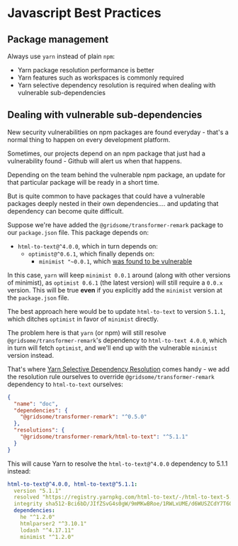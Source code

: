 # Javascript Best Practices

## Package management

Always use `yarn` instead of plain `npm`:
  - Yarn package resolution performance is better
  - Yarn features such as workspaces is commonly required
  - Yarn selective dependency resolution is required when dealing with vulnerable sub-dependencies

## Dealing with vulnerable sub-dependencies

New security vulnerabilities on npm packages are found everyday - that's a normal thing to happen on every development platform.

Sometimes, our projects depend on an npm package that just had a vulnerability found - Github will alert us when that happens.

Depending on the team behind the vulnerable npm package, an update for that particular package will be ready in a short time.

But is quite common to have packages that could have a vulnerable packages deeply nested in their own dependencies.... and updating that dependency can become quite difficult.

Suppose we're have added the `@gridsome/transformer-remark` package to our `package.json` file. This package depends on:
- `html-to-text@^4.0.0`, which in turn depends on:
  - `optimist@^0.6.1`, which finally depends on:
    - `minimist "~0.0.1`, which [was found to be vulnerable](https://cve.mitre.org/cgi-bin/cvename.cgi?name=CVE-2020-7598)
    
In this case, `yarn` will keep `minimist 0.0.1` around (along with other versions of minimist), as `optimist 0.6.1` (the latest version) will still require a `0.0.x` version. This will be true **even** if you explicitly add the `minimist` version at the `package.json` file.

The best approach here would be to update `html-to-text` to version `5.1.1`, which ditches `optimist` in favor of `minimist` directly.

The problem here is that `yarn` (or npm) will still resolve `@gridsome/transformer-remark`'s dependency to `html-to-text 4.0.0`, which in turn will fetch `optimist`, and we'll end up with the vulnerable `minimist` version instead.

That's where [Yarn Selective Dependency Resolution](https://classic.yarnpkg.com/en/docs/selective-version-resolutions/) comes handy - we add the resolution rule ourselves to override `@gridsome/transformer-remark` dependency to `html-to-text` ourselves:

```json
{
  "name": "doc",
  "dependencies": {
    "@gridsome/transformer-remark": "^0.5.0"
  },
  "resolutions": {
    "@gridsome/transformer-remark/html-to-text": "^5.1.1"
  }
}
```

This will cause Yarn to resolve the `html-to-text@^4.0.0` dependency to 5.1.1 instead:

```yaml
html-to-text@^4.0.0, html-to-text@^5.1.1:
  version "5.1.1"
  resolved "https://registry.yarnpkg.com/html-to-text/-/html-to-text-5.1.1.tgz#2d89db7bf34bc7bcb7d546b1b228991a16926e87"
  integrity sha512-Bci6bD/JIfZSvG4s0gW/9mMKwBRoe/1RWLxUME/d6WUSZCdY7T60bssf/jFf7EYXRyqU4P5xdClVqiYU0/ypdA==
  dependencies:
    he "^1.2.0"
    htmlparser2 "^3.10.1"
    lodash "^4.17.11"
    minimist "^1.2.0"
```


